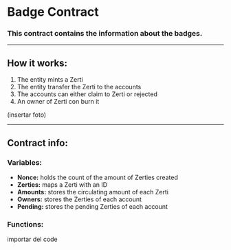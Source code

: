 # Badge Contract

### This contract contains the information about the badges.
 
 ---
 ## **How it works:**
1) The entity mints a Zerti
2) The entity transfer the Zerti to the accounts
3) The accounts can either claim to Zerti or rejected
4) An owner of Zerti con burn it

(insertar foto)

---
## **Contract info:**
### **Variables:**
* __Nonce:__ holds the count of the amount of Zerties created
* __Zerties:__ maps a Zerti with an ID
* __Amounts:__ stores the circulating amount of each Zerti
* __Owners:__ stores the Zerties of each account
* __Pending:__ stores the pending Zerties of each account

### **Functions:**
importar del code



